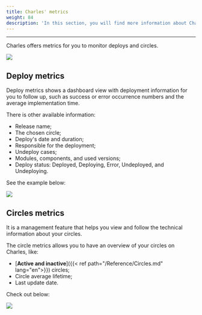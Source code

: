```yaml
---
title: Charles' metrics
weight: 84
description: 'In this section, you will find more information about Charle''s metrics.'
---
```


---

Charles offers metrics for you to monitor deploys and circles. 

![](/shared/metrics-circ-e-deplo.png)

## **Deploy metrics**

Deploy metrics shows a dashboard view with deployment information for you to follow up, such as success or error occurrence numbers and the average implementation time.

There is other available information: 

* Release name;
* The chosen circle;
* Deploy's date and duration;
* Responsible for the deployment;
* Undeploy cases;
* Modules, components, and used versions;
* Deploy status: Deployed, Deploying, Error, Undeployed, and Undeploying.

See the example below:  

![](/shared/deploy.gif)

## **Circles metrics** 

It is a management feature that helps you view and follow the technical information about your circles.

The circle metrics allows you to have an overview of your circles on Charles, like:  

* [**Active and inactive**]({{< ref path="/Reference/Circles.md" lang="en">}}) circles;
* Circle average lifetime;
* Last update date.

Check out below: 

![](/shared/erro.gif)